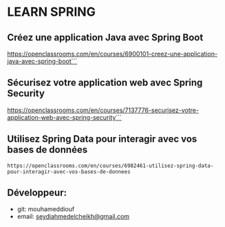 # LEARN SPRING

## Créez une application Java avec Spring Boot
https://openclassrooms.com/en/courses/6900101-creez-une-application-java-avec-spring-boot```

## Sécurisez votre application web avec Spring Security
https://openclassrooms.com/en/courses/7137776-securisez-votre-application-web-avec-spring-security```

## Utilisez Spring Data pour interagir avec vos bases de données
```https://openclassrooms.com/en/courses/6982461-utilisez-spring-data-pour-interagir-avec-vos-bases-de-donnees```

## Développeur:
- git: mouhameddiouf
- email: seydiahmedelcheikh@gmail.com